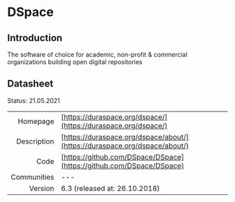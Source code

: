 # DSpace

## Introduction
The software of choice for academic, non-profit & commercial organizations 
building open digital repositories

## Datasheet

Status: 21.05.2021

|              |                                                                             |
| ------------:| :-------------------------------------------------------------------------- |
| Homepage     | [https://duraspace.org/dspace/](https://duraspace.org/dspace/)              | 
| Description  | [https://duraspace.org/dspace/about/](https://duraspace.org/dspace/about/)  | 
| Code         | [https://github.com/DSpace/DSpace](https://github.com/DSpace/DSpace)        | 
| Communities  | ---                                                                         |
| Version      | 6.3  (released at: 26.10.2018)                                                     |

